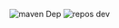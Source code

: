
![maven Dep](https://github.com/JavaDeveloper222/GaltapCustomRanks/assets/137149772/8f6fbe5b-bdae-42e8-ab18-485e24c68b6d)
![repos dev](https://github.com/JavaDeveloper222/GaltapCustomRanks/assets/137149772/49d51023-7191-4518-b801-79e61cbbdc0b)
